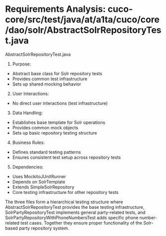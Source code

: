 # Requirements Analysis: cuco-core/src/test/java/at/a1ta/cuco/core/dao/solr/AbstractSolrRepositoryTest.java

AbstractSolrRepositoryTest.java
1. Purpose:
- Abstract base class for Solr repository tests
- Provides common test infrastructure
- Sets up shared mocking behavior

2. User Interactions:
- No direct user interactions (test infrastructure)

3. Data Handling:
- Establishes base template for Solr operations
- Provides common mock objects
- Sets up basic repository testing structure

4. Business Rules:
- Defines standard testing patterns
- Ensures consistent test setup across repository tests

5. Dependencies:
- Uses MockitoJUnitRunner
- Depends on SolrTemplate
- Extends SimpleSolrRepository
- Core testing infrastructure for other repository tests

The three files form a hierarchical testing structure where AbstractSolrRepositoryTest provides the base testing infrastructure, SolrPartyRepositoryTest implements general party-related tests, and SolrPartyRepositoryWithPhoneNumbersTest adds specific phone number-related test cases. Together they ensure proper functionality of the Solr-based party repository system.